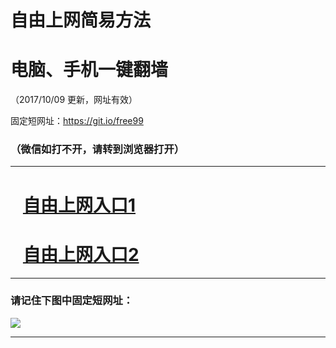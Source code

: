 ﻿# 自由上网简易方法

# 电脑、手机一键翻墙

（2017/10/09 更新，网址有效）

固定短网址：https://git.io/free99

### （微信如打不开，请转到浏览器打开）


***





# &nbsp;&nbsp; <a href="http://ft78410584.fwq-tz-1001.info/fwqtz01.html?t=100900132147 " target="_blank">自由上网入口1</a>
# &nbsp;&nbsp; <a href="http://ft3048819143.fwq-tz-1002.info/fwqtz02.html?t=100900131364 " target="_blank">自由上网入口2</a>
***

### 请记住下图中固定短网址：

<img src="https://s3-us-west-2.amazonaws.com/fwq-1001/yjfq-20170905okok.png" /> 


***

